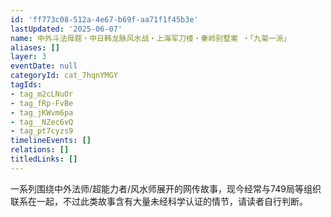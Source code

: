 ```yaml
---
id: 'ff773c08-512a-4e67-b69f-aa71f1f45b3e'
lastUpdated: '2025-06-07'
name: 中外斗法母题・中日韩龙脉风水战・上海军刀楼・秦岭别墅案 ・「九菊一派」
aliases: []
layer: 3
eventDate: null
categoryId: cat_7hqnYMGY
tagIds:
- tag_m2cLNuOr
- tag_fRp-FvBe
- tag_jKWvm6pa
- tag__NZec6vQ
- tag_pt7cyzs9
timelineEvents: []
relations: []
titledLinks: []
---
```

一系列围绕中外法师/超能力者/风水师展开的网传故事，现今经常与749局等组织联系在一起，不过此类故事含有大量未经科学认证的情节，请读者自行判断。
